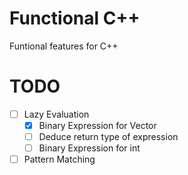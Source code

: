 # Functional C++
Funtional features for C++

# TODO
- [ ] Lazy Evaluation
    - [x] Binary Expression for Vector
    - [ ] Deduce return type of expression
    - [ ] Binary Expression for int
- [ ] Pattern Matching
